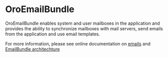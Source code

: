 # OroEmailBundle

OroEmailBundle enables system and user mailboxes in the application and provides the ability to synchronize mailboxes with mail servers, send emails from the application and use email templates.

For more information, please see online documentation on [emails](https://doc.oroinc.com/backend/emails/) and [EmailBundle architechture](https://doc.oroinc.com/bundles/platform/EmailBundle/)